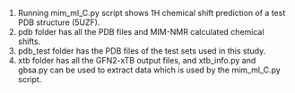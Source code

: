 1. Running mim_ml_C.py script shows 1H chemical shift prediction of a test PDB structure (5UZF).
2. pdb folder has all the PDB files and MIM-NMR calculated chemical shifts.
3. pdb_test folder has the PDB files of the test sets used in this study.
4. xtb folder has all the GFN2-xTB output files, and xtb_info.py and gbsa.py can be used to extract data which is used by the mim_ml_C.py script.
